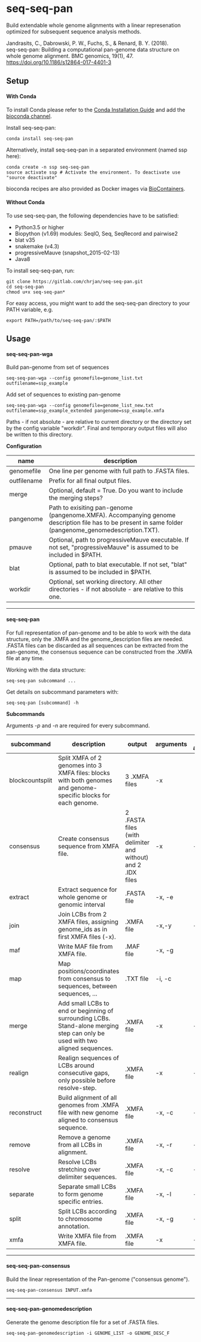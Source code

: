 # seq-seq-pan
Build extendable whole genome alignments with a linear represenation optimized for subsequent sequence analysis methods.



 
Jandrasits, C., Dabrowski, P. W., Fuchs, S., & Renard, B. Y. (2018).  
seq-seq-pan: Building a computational pan-genome data structure on whole genome alignment. BMC genomics, 19(1), 47.  
https://doi.org/10.1186/s12864-017-4401-3

## Setup
#### With Conda
To install Conda please refer to the [Conda Installation Guide](https://conda.io/docs/user-guide/install/index.html) and add the [bioconda channel](http://ddocent.com//bioconda/).

Install seq-seq-pan:
```
conda install seq-seq-pan
```

Alternatively, install seq-seq-pan in a separated environment (named ssp here):
```
conda create -n ssp seq-seq-pan
source activate ssp # Activate the environment. To deactivate use "source deactivate"
```
bioconda recipes are also provided as Docker images via [BioContainers](http://biocontainers.pro/).

#### Without Conda
To use seq-seq-pan, the following dependencies have to be satisfied:

* Python3.5 or higher
* Biopython (v1.69) modules: SeqIO, Seq, SeqRecord and pairwise2
* blat v35
* snakemake (v4.3)
* progressiveMauve (snapshot_2015-02-13)
* Java8

To install seq-seq-pan, run:
```
git clone https://gitlab.com/chrjan/seq-seq-pan.git
cd seq-seq-pan
chmod u+x seq-seq-pan*
```
For easy access, you might want to add the seq-seq-pan directory to your PATH variable, e.g.
```
export PATH=/path/to/seq-seq-pan/:$PATH
```

## Usage

#### seq-seq-pan-wga
Build pan-genome from set of sequences
```
seq-seq-pan-wga --config genomefile=genome_list.txt outfilename=ssp_example
```

Add set of sequences to existing pan-genome
```
seq-seq-pan-wga --config genomefile=genome_list_new.txt outfilename=ssp_example_extended pangenome=ssp_example.xmfa
```

Paths - if not absolute - are relative to current directory or the directory set by the config variable "workdir".
Final and temporary output files will also be written to this directory.

**Configuration**

| name        | description |
|-------------|-------------|
| genomefile  |One line per genome with full path to .FASTA files. |
| outfilename |Prefix for all final output files.|
| merge       |Optional, default = True. Do you want to include the merging steps?|
| pangenome   |Path to exisiting pan-genome (pangenome.XMFA). Accompanying genome description file has to be present in same folder (pangenome_genomedescription.TXT).|
| pmauve      |Optional, path to progressiveMauve executable. If not set, "progressiveMauve" is assumed to be included in $PATH.|
| blat        |Optional, path to blat executable. If not set, "blat" is assumed to be included in $PATH.|
| workdir     |Optional, set working directory. All other directories - if not absolute - are relative to this one.|
---

#### seq-seq-pan
For full representation of pan-genome and to be able to work with the data structure, only the .XMFA and the genome_description files are needed.
.FASTA files can be discarded as all sequences can be extracted from the pan-genome, the consensus sequence can be constructed from the .XMFA file at any time.

Working with the data structure:

```
seq-seq-pan subcommand ...
```
Get details on subcommand parameters with:
```
seq-seq-pan [subcommand] -h
```

**Subcommands**

Arguments *-p* and *-n* are required for every subcommand.

|subcommand|description|output|arguments|optional arguments|
|----------|-----------|------|---------|------------------|
|blockcountsplit| Split XMFA of 2 genomes into 3 XMFA files: blocks with both genomes and genome-specific blocks for each genome.|3 .XMFA files| -x ||
|consensus      |Create consensus sequence from XMFA file.|2 .FASTA files (with delimiter and without) and 2 .IDX files |-x |-o|
|extract        |Extract sequence for whole genome or genomic interval|.FASTA file|-x, -e||
|join           |Join LCBs from 2 XMFA files, assigning genome_ids as in first XMFA files (-x).|.XMFA file|-x,-y|-o|
|maf            |Write MAF file from XMFA file.|.MAF file|-x, -g||
|map            |Map positions/coordinates from consensus to sequences, between sequences, ...|.TXT file|-i, -c||
|merge          |Add small LCBs to end or beginning of surrounding LCBs. Stand-alone merging step can only be used with two aligned sequences. |.XMFA file|-x|-o, -l|
|realign        |Realign sequences of LCBs around consecutive gaps, only possible before resolve-step.|.XMFA file|-x|-o, --blat|
|reconstruct    |Build alignment of all genomes from .XMFA file with new genome aligned to consensus sequence.|.XMFA file|-x, -c|-o|
|remove         |Remove a genome from all LCBs in alignment.|.XMFA file|-x, -r|-o|
|resolve        |Resolve LCBs stretching over delimiter sequences.|.XMFA file|-x, -c|-o|
|separate       |Separate small LCBs to form genome specific entries.|.XMFA file|-x, -l|-o|
|split          |Split LCBs according to chromosome annotation.|.XMFA file|-x, -g|-o|
|xmfa           |Write XMFA file from XMFA file.|.XMFA file|-x|-o|

---
#### seq-seq-pan-consensus
Build the linear representation of the Pan-genome ("consensus genome").
```
seq-seq-pan-consensus INPUT.xmfa
```

---
#### seq-seq-pan-genomedescription
Generate the genome description file for a set of .FASTA files.
```
seq-seq-pan-genomedescription -i GENOME_LIST -o GENOME_DESC_F
```
